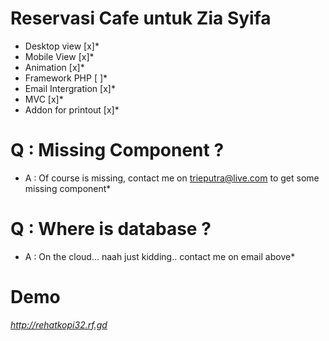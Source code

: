 # Reservasi Cafe untuk Zia Syifa
* Desktop view       [x]*
* Mobile View        [x]*
* Animation          [x]*
* Framework PHP      [ ]*
* Email Intergration [x]*
* MVC 							 [x]*
* Addon for printout [x]*

# Q : Missing Component ?
* A : Of course is missing, contact me on trieputra@live.com to get some missing component*

# Q : Where is database ?
* A	: On the cloud... naah just kidding.. contact me on email above*

# Demo
*http://rehatkopi32.rf.gd*
